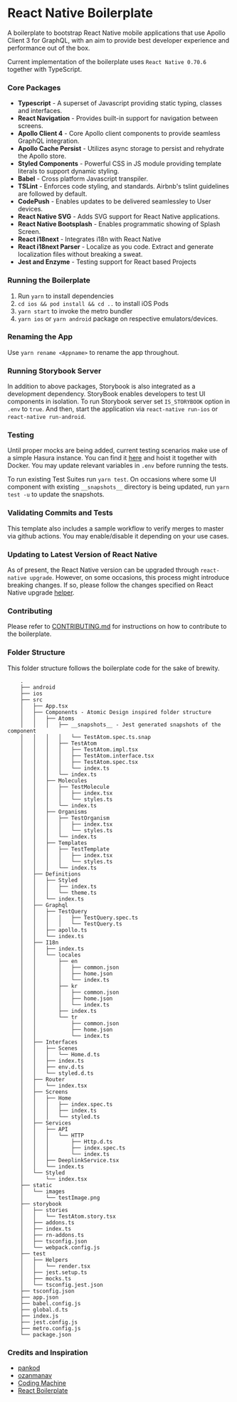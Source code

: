 # React Native Boilerplate

A boilerplate to bootstrap React Native mobile applications that use Apollo Client 3 for GraphQL, with an aim to provide best developer experience and performance out of the box.

Current implementation of the boilerplate uses `React Native 0.70.6` together with TypeScript.

### Core Packages

-   **Typescript** - A superset of Javascript providing static typing, classes and interfaces.
-   **React Navigation** - Provides built-in support for navigation between screens.
-   **Apollo Client 4** - Core Apollo client components to provide seamless GraphQL integration.
-   **Apollo Cache Persist** - Utilizes async storage to persist and rehydrate the Apollo store.
-   **Styled Components** - Powerful CSS in JS module providing template literals to support dynamic styling.
-   **Babel** - Cross platform Javascript transpiler.
-   **TSLint** - Enforces code styling, and standards. Airbnb's tslint guidelines are followed by default.
-   **CodePush** - Enables updates to be delivered seamlessley to User devices.
-   **React Native SVG** - Adds SVG support for React Native applications.
-   **React Native Bootsplash** - Enables programmatic showing of Splash Screen.
-   **React i18next** - Integrates i18n with React Native
-   **React i18next Parser** - Localize as you code. Extract and generate localization files without breaking a sweat.
-   **Jest and Enzyme** - Testing support for React based Projects

### Running the Boilerplate

1. Run `yarn` to install dependencies
2. `cd ios && pod install && cd ..` to install iOS Pods
3. `yarn start` to invoke the metro bundler
4. `yarn ios` or `yarn android` package on respective emulators/devices.

### Renaming the App

Use `yarn rename <Appname>` to rename the app throughout.

### Running Storybook Server

In addition to above packages, Storybook is also integrated as a development dependency. StoryBook enables developers to test UI components in isolation. To run Storybook server set `IS_STORYBOOK` option in `.env` to `true`. And then, start the application via `react-native run-ios` or `react-native run-android`.

### Testing

Until proper mocks are being added, current testing scenarios make use of a simple Hasura instance. You can find it [here](https://github.com/emperorhan/hasura-boilerplate) and hoist it together with Docker. You may update relevant variables in `.env` before running the tests.

To run existing Test Suites run `yarn test`. On occasions where some UI component with existing `__snapshots__` directory is being updated, run `yarn test -u` to update the snapshots.

### Validating Commits and Tests

This template also includes a sample workflow to verify merges to master via github actions. You may enable/disable it depending on your use cases.

### Updating to Latest Version of React Native

As of present, the React Native version can be upgraded through `react-native upgrade`. However, on some occasions, this process might introduce breaking changes. If so, please follow the changes specified on React Native upgrade [helper](https://react-native-community.github.io/upgrade-helper/).

### Contributing

Please refer to [CONTRIBUTING.md](CONTRIBUTING.md) for instructions on how to contribute to the boilerplate.

### Folder Structure

This folder structure follows the boilerplate code for the sake of brewity.

```
    .
    ├── android
    ├── ios
    ├── src
    │   ├── App.tsx
    │   ├── Components - Atomic Design inspired folder structure
    │   │   ├── Atoms
    │   │   │   ├── __snapshots__ - Jest generated snapshots of the component
    │   │   │   │   └── TestAtom.spec.ts.snap
    │   │   │   ├── TestAtom
    │   │   │   │   ├── TestAtom.impl.tsx
    │   │   │   │   ├── TestAtom.interface.tsx
    │   │   │   │   ├── TestAtom.spec.tsx
    │   │   │   │   └── index.ts
    │   │   │   └── index.ts
    │   │   ├── Molecules
    │   │   │   ├── TestMolecule
    │   │   │   │   ├── index.tsx
    │   │   │   │   └── styles.ts
    │   │   │   └── index.ts
    │   │   ├── Organisms
    │   │   │   ├── TestOrganism
    │   │   │   │   ├── index.tsx
    │   │   │   │   └── styles.ts
    │   │   │   └── index.ts
    │   │   ├── Templates
    │   │   │   ├── TestTemplate
    │   │   │   │   ├── index.tsx
    │   │   │   │   └── styles.ts
    │   │   │   └── index.ts
    │   ├── Definitions
    │   │   ├── Styled
    │   │   │   ├── index.ts
    │   │   │   └── theme.ts
    │   │   └── index.ts
    │   ├── Graphql
    │   │   ├── TestQuery
    │   │   │   │   ├── TestQuery.spec.ts
    │   │   │   │   └── TestQuery.ts
    │   │   ├── apollo.ts
    │   │   └── index.ts
    │   ├── I18n
    │   │   ├── index.ts
    │   │   └── locales
    │   │       ├── en
    │   │       │   ├── common.json
    │   │       │   ├── home.json
    │   │       │   └── index.ts
    │   │       ├── kr
    │   │       │   ├── common.json
    │   │       │   ├── home.json
    │   │       │   └── index.ts
    │   │       ├── index.ts
    │   │       └── tr
    │   │           ├── common.json
    │   │           ├── home.json
    │   │           └── index.ts
    │   ├── Interfaces
    │   │   ├── Scenes
    │   │   │   └── Home.d.ts
    │   │   ├── index.ts
    │   │   ├── env.d.ts
    │   │   └── styled.d.ts
    │   ├── Router
    │   │   └── index.tsx
    │   ├── Screens
    │   │   ├── Home
    │   │   │   ├── index.spec.ts
    │   │   │   ├── index.ts
    │   │   │   └── styled.ts
    │   ├── Services
    │   │   ├── API
    │   │   │   └── HTTP
    │   │   │       ├── Http.d.ts
    │   │   │       ├── index.spec.ts
    │   │   │       └── index.ts
    │   │   ├── DeeplinkService.tsx
    │   │   └── index.ts
    │   └── Styled
    │       └── index.tsx
    ├── static
    │   └── images
    │       └── testImage.png
    ├── storybook
    │   ├── stories
    │   │   └── TestAtom.story.tsx
    │   ├── addons.ts
    │   ├── index.ts
    │   ├── rn-addons.ts
    │   ├── tsconfig.json
    │   └── webpack.config.js
    ├── test
    │   ├── Helpers
    │   │   └── render.tsx
    │   ├── jest.setup.ts
    │   ├── mocks.ts
    │   └── tsconfig.jest.json
    ├── tsconfig.json
    ├── app.json
    ├── babel.config.js
    ├── global.d.ts
    ├── index.js
    ├── jest.config.js
    ├── metro.config.js
    └── package.json
```

### Credits and Inspiration

-   [pankod](https://github.com/pankod/react-native-boilerplate)
-   [ozanmanav](https://github.com/ozanmanav/react-native-boilerplate-ts)
-   [Coding Machine](https://github.com/thecodingmachine/react-native-boilerplate)
-   [React Boilerplate](https://github.com/react-boilerplate/react-boilerplate-typescript)
